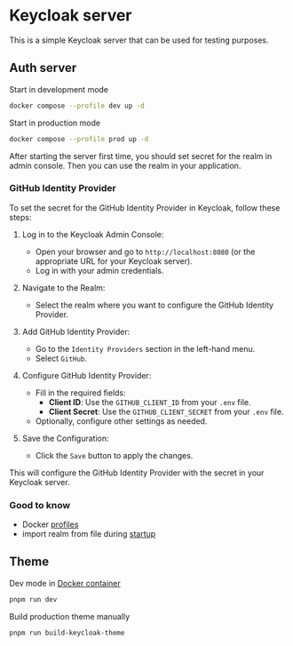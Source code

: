 # Keycloak server

This is a simple Keycloak server that can be used for testing purposes.

## Auth server

Start in development mode

```bash
docker compose --profile dev up -d
```

Start in production mode

```bash
docker compose --profile prod up -d
```

After starting the server first time, you should set secret for the realm in admin console. Then you can use the realm in your application.

### GitHub Identity Provider

To set the secret for the GitHub Identity Provider in Keycloak, follow these steps:

1. Log in to the Keycloak Admin Console:
    - Open your browser and go to `http://localhost:8080` (or the appropriate URL for your Keycloak server).
    - Log in with your admin credentials.

2. Navigate to the Realm:
    - Select the realm where you want to configure the GitHub Identity Provider.

3. Add GitHub Identity Provider:
    - Go to the `Identity Providers` section in the left-hand menu.
    - Select `GitHub`.

4. Configure GitHub Identity Provider:
    - Fill in the required fields:
        - **Client ID**: Use the `GITHUB_CLIENT_ID` from your `.env` file.
        - **Client Secret**: Use the `GITHUB_CLIENT_SECRET` from your `.env` file.
    - Optionally, configure other settings as needed.

5. Save the Configuration:
    - Click the `Save` button to apply the changes.

This will configure the GitHub Identity Provider with the secret in your Keycloak server.

### Good to know
- Docker [profiles](https://docs.docker.com/compose/profiles/)
- import realm from file during [startup](https://www.keycloak.org/server/importExport#_importing_a_realm_during_startup)

## Theme

Dev mode in [Docker container](https://docs.keycloakify.dev/testing-your-theme/in-a-keycloak-docker-container)

```bash
pnpm run dev
```

Build production theme manually

```bash
pnpm run build-keycloak-theme
```